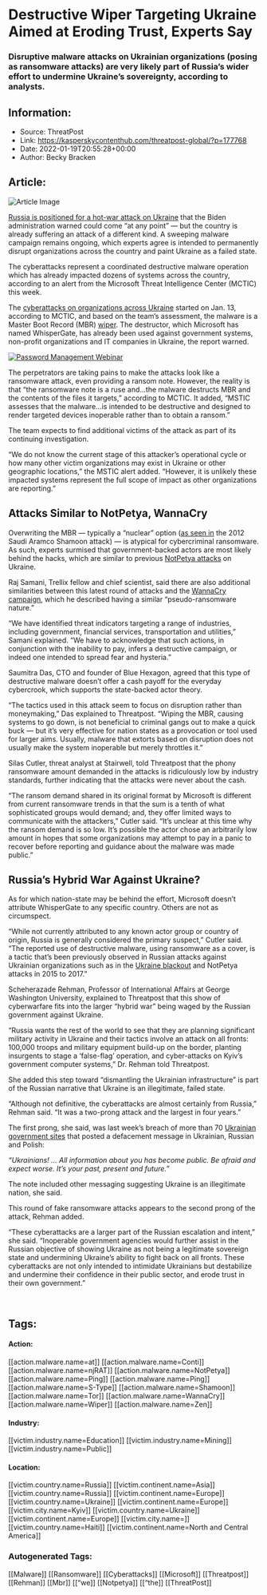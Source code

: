 # Destructive Wiper Targeting Ukraine Aimed at Eroding Trust, Experts Say
### Disruptive malware attacks on Ukrainian organizations (posing as ransomware attacks) are very likely part of Russia’s wider effort to undermine Ukraine’s sovereignty, according to analysts.

## Information:
+ Source: ThreatPost
+ Link: https://kasperskycontenthub.com/threatpost-global/?p=177768
+ Date: 2022-01-19T20:55:28+00:00
+ Author: Becky Bracken


## Article:
![Article Image](https://media.threatpost.com/wp-content/uploads/sites/103/2018/05/10063440/Wiper_Fire_Destruction.jpg)

[Russia is positioned for a hot-war attack on Ukraine](https://www.nbcnews.com/news/world/blinken-ukraine-russia-attack-short-notice-invasion-fears-mount-rcna12691) that the Biden administration warned could come “at any point” — but the country is already suffering an attack of a different kind. A sweeping malware campaign remains ongoing, which experts agree is intended to permanently disrupt organizations across the country and paint Ukraine as a failed state.


The cyberattacks represent a coordinated destructive malware operation which has already impacted dozens of systems across the country, according to an alert from the Microsoft Threat Intelligence Center (MCTIC) this week.


The [cyberattacks on organizations across Ukraine](https://www.microsoft.com/security/blog/2022/01/15/destructive-malware-targeting-ukrainian-organizations/) started on Jan. 13, according to MCTIC, and based on the team’s assessment, the malware is a Master Boot Record (MBR) [wiper](https://threatpost.com/secrets-of-the-wiper-inside-the-worlds-most-destructive-malware/131836/). The destructor, which Microsoft has named WhisperGate, has already been used against government systems, non-profit organizations and IT companies in Ukraine, the report warned.


[![Password Management Webinar](https://media.threatpost.com/wp-content/uploads/sites/103/2022/01/12124026/specops_300x250_watch.jpg)](https://threatpost.com/webinars/password-reset-claiming-control-of-credentials-to-stop-attacks/)


The perpetrators are taking pains to make the attacks look like a ransomware attack, even providing a ransom note. However, the reality is that “the ransomware note is a ruse and…the malware destructs MBR and the contents of the files it targets,” according to MCTIC. It added, “MSTIC assesses that the malware…is intended to be destructive and designed to render targeted devices inoperable rather than to obtain a ransom.”


The team expects to find additional victims of the attack as part of its continuing investigation.


“We do not know the current stage of this attacker’s operational cycle or how many other victim organizations may exist in Ukraine or other geographic locations,” the MSTIC alert added. “However, it is unlikely these impacted systems represent the full scope of impact as other organizations are reporting.”


**Attacks Similar to NotPetya, WannaCry**
-----------------------------------------


Overwriting the MBR — typically a “nuclear” option ([as seen in](https://threatpost.com/shamoon-new-wiper-attack/139881/) the 2012 Saudi Aramco Shamoon attack) — is atypical for cybercriminal ransomware. As such, experts surmised that government-backed actors are most likely behind the hacks, which are similar to previous [NotPetya attacks](https://threatpost.com/doj-charges-6-sandworm-apt-members-in-notpetya-cyberattacks/160304/) on Ukraine.


Raj Samani, Trellix fellow and chief scientist, said there are also additional similarities between this latest round of attacks and the [WannaCry campaign](https://threatpost.com/the-wannacry-security-legacy-and-whats-to-come/144607/), which he described having a similar “pseudo-ransomware nature.”


“We have identified threat indicators targeting a range of industries, including government, financial services, transportation and utilities,” Samani explained. “We have to acknowledge that such actions, in conjunction with the inability to pay, infers a destructive campaign, or indeed one intended to spread fear and hysteria.”


Saumitra Das, CTO and founder of Blue Hexagon, agreed that this type of destructive malware doesn’t offer a cash payoff for the everyday cybercrook, which supports the state-backed actor theory.


“The tactics used in this attack seem to focus on disruption rather than moneymaking,” Das explained to Threatpost. “Wiping the MBR, causing systems to go down, is not beneficial to criminal gangs out to make a quick buck — but it’s very effective for nation states as a provocation or tool used for larger aims. Usually, malware that extorts based on disruption does not usually make the system inoperable but merely throttles it.”


Silas Cutler, threat analyst at Stairwell, told Threatpost that the phony ransomware amount demanded in the attacks is ridiculously low by industry standards, further indicating that the attacks were never about the cash.


“The ransom demand shared in its original format by Microsoft is different from current ransomware trends in that the sum is a tenth of what sophisticated groups would demand; and, they offer limited ways to communicate with the attackers,” Cutler said. “It’s unclear at this time why the ransom demand is so low. It’s possible the actor chose an arbitrarily low amount in hopes that some organizations may attempt to pay in a panic to recover before reporting and guidance about the malware was made public.”


**Russia’s Hybrid War Against Ukraine?**
----------------------------------------


As for which nation-state may be behind the effort, Microsoft doesn’t attribute WhisperGate to any specific country. Others are not as circumspect.


“While not currently attributed to any known actor group or country of origin, Russia is generally considered the primary suspect,” Cutler said. “The reported use of destructive malware, using ransomware as a cover, is a tactic that’s been previously observed in Russian attacks against Ukrainian organizations such as in the [Ukraine blackout](https://threatpost.com/notpetya-linked-to-industroyer-attack-on-ukraine-energy-grid/138287/) and NotPetya attacks in 2015 to 2017.”


Scheherazade Rehman, Professor of International Affairs at George Washington University, explained to Threatpost that this show of cyberwarfare fits into the larger “hybrid war” being waged by the Russian government against Ukraine.


“Russia wants the rest of the world to see that they are planning significant military activity in Ukraine and their tactics involve an attack on all fronts: 100,000 troops and military equipment build-up on the border, planting insurgents to stage a ‘false-flag’ operation, and cyber-attacks on Kyiv’s government computer systems,” Dr. Rehman told Threatpost.


She added this step toward “dismantling the Ukrainian infrastructure” is part of the Russian narrative that Ukraine is an illegitimate, failed state.


“Although not definitive, the cyberattacks are almost certainly from Russia,” Rehman said. “It was a two-prong attack and the largest in four years.”


The first prong, she said, was last week’s breach of more than 70 [Ukrainian government sites](https://threatpost.com/be-afraid-massive-cyberattack-downs-ukrainian-govt-sites/177659/) that posted a defacement message in Ukrainian, Russian and Polish:


*“Ukrainians! … All information about you has become public. Be afraid and expect worse. It’s your past, present and future.”*


The note included other messaging suggesting Ukraine is an illegitimate nation, she said.


This round of fake ransomware attacks appears to the second prong of the attack, Rehman added.


“These cyberattacks are a larger part of the Russian escalation and intent,” she said. “Inoperable government agencies would further assist in the Russian objective of showing Ukraine as not being a legitimate sovereign state and undermining Ukraine’s ability to fight back on all fronts. These cyberattacks are not only intended to intimidate Ukrainians but destabilize and undermine their confidence in their public sector, and erode trust in their own government.”


 





## Tags:

#### Action:
[[action.malware.name=at]] [[action.malware.name=Conti]] [[action.malware.name=njRAT]] [[action.malware.name=NotPetya]] [[action.malware.name=Ping]] [[action.malware.name=Ping]] [[action.malware.name=S-Type]] [[action.malware.name=Shamoon]] [[action.malware.name=Tor]] [[action.malware.name=WannaCry]] [[action.malware.name=Wiper]] [[action.malware.name=Zen]]

#### Industry:
[[victim.industry.name=Education]] [[victim.industry.name=Mining]] [[victim.industry.name=Public]]

#### Location:
[[victim.country.name=Russia]] [[victim.continent.name=Asia]] [[victim.country.name=Russia]] [[victim.continent.name=Europe]] [[victim.country.name=Ukraine]] [[victim.continent.name=Europe]] [[victim.city.name=Kyiv]] [[victim.country.name=Ukraine]] [[victim.continent.name=Europe]] [[victim.city.name=]] [[victim.country.name=Haiti]] [[victim.continent.name=North and Central America]]

### Autogenerated Tags:
[[Malware]] [[Ransomware]] [[Cyberattacks]] [[Microsoft]] [[Threatpost]] [[Rehman]] [[Mbr]] [[“we]] [[Notpetya]] [[“the]] [[ThreatPost]]

